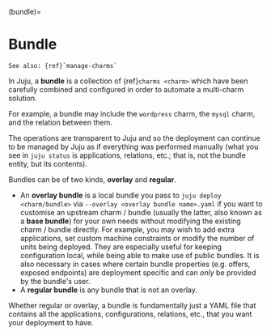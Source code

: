 (bundle)=
# Bundle

```{ibnote}
See also: {ref}`manage-charms`
```

In Juju, a **bundle** is a collection of {ref}`charms <charm>` which have been carefully combined and configured in order to automate a multi-charm solution.

For example, a bundle may include the `wordpress` charm, the `mysql` charm, and the relation between them.

The operations are transparent to Juju and so the deployment can continue to be managed by Juju as if everything was performed manually (what you see in `juju status` is applications, relations, etc.; that is, not the bundle entity, but its contents).

Bundles can be of two kinds, **overlay** and **regular**.

- An **overlay bundle** is a local bundle you pass to `juju deploy <charm/bundle>` via `--overlay <overlay bundle name>.yaml` if you want to customise an upstream charm / bundle (usually the latter, also known as a **base bundle**) for your own needs without modifying the existing charm / bundle directly. For example, you may wish to add extra applications, set custom machine constraints or modify the number of units being deployed. They are especially useful for keeping configuration local, while being able to make use of public bundles. It is also necessary in cases where certain bundle properties (e.g. offers, exposed endpoints) are deployment specific and can _only_ be provided by the bundle's user.
- A **regular bundle** is any bundle that is not an overlay.


Whether regular or overlay, a bundle is fundamentally just a YAML file that contains all the applications, configurations, relations, etc., that you want your deployment to have.


